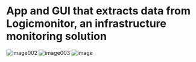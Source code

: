 # App and GUI that extracts data from Logicmonitor, an infrastructure monitoring solution

![image002](https://github.com/jjkallas/lm-gui/assets/39398421/8a5dd5f3-06b1-4828-a996-1f786d4eb77c)
![image003](https://github.com/jjkallas/lm-gui/assets/39398421/b7e54031-f3f2-42bc-afe3-d0dd9c6bafcf)
![image](https://github.com/jjkallas/lm-gui/assets/39398421/f8af7e2d-c7d6-4760-a675-94868c08f1f0)
